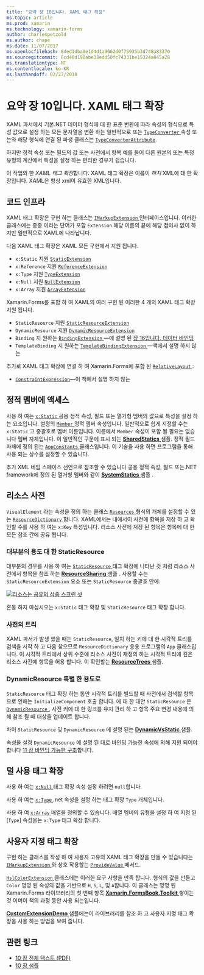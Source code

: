 ```yaml
---
title: "요약 장 10입니다. XAML 태그 확장"
ms.topic: article
ms.prod: xamarin
ms.technology: xamarin-forms
author: charlespetzold
ms.author: chape
ms.date: 11/07/2017
ms.openlocfilehash: 8ded1dba0e1d4d1a9062d0f75935b3d748a83370
ms.sourcegitcommit: 6cd40d190abe38edd50fc74331be15324a845a28
ms.translationtype: MT
ms.contentlocale: ko-KR
ms.lasthandoff: 02/27/2018
---
```

# <a name="summary-of-chapter-10-xaml-markup-extensions"></a>요약 장 10입니다. XAML 태그 확장

XAML 파서에서 기본.NET 데이터 형식에 대 한 표준 변환에 따라 속성의 형식으로 특성 값으로 설정 하는 모든 문자열을 변환 하는 일반적으로 또는 [ `TypeConverter` ](https://developer.xamarin.com/api/type/Xamarin.Forms.TypeConverter/) 속성 또는와 해당 형식에 연결 된 파생 클래스는 [`TypeConverterAttribute`](https://developer.xamarin.com/api/type/Xamarin.Forms.TypeConverterAttribute/).

하지만 정적 속성 또는 필드의 값 또는 사전에서 항목 예를 들어 다른 원본의 또는 특정 유형의 계산에서 특성을 설정 하는 편리한 경우가 쉽습니다.

이 작업의 한 *XAML 태그 확장*합니다. XAML 태그 확장은 이름이 *하지* XML에 대 한 확장입니다. XAML은 항상 xml이 유효한 XML입니다.

## <a name="the-code-infrastructure"></a>코드 인프라

XAML 태그 확장은 구현 하는 클래스는 [ `IMarkupExtension` ](https://developer.xamarin.com/api/type/Xamarin.Forms.Xaml.IMarkupExtension/) 인터페이스입니다. 이러한 클래스에는 종종 이라는 단어가 포함 `Extension` 해당 이름의 끝에 해당 접미사 없이 하지만 일반적으로 XAML에 나타납니다.

다음 XAML 태그 확장은 XAML 모든 구현에서 지원 됩니다.

- `x:Static` 지원 [`StaticExtension`](https://developer.xamarin.com/api/type/Xamarin.Forms.Xaml.StaticExtension/)
- `x:Reference` 지원 [`ReferenceExtension`](https://developer.xamarin.com/api/type/Xamarin.Forms.Xaml.ReferenceExtension/)
- `x:Type` 지원 [`TypeExtension`](https://developer.xamarin.com/api/type/Xamarin.Forms.Xaml.TypeExtension/)
- `x:Null` 지원 [`NullExtension`](https://developer.xamarin.com/api/type/Xamarin.Forms.Xaml.NullExtension/)
- `x:Array` 지원 [`ArrayExtension`](https://developer.xamarin.com/api/type/Xamarin.Forms.Xaml.ArrayExtension/)

Xamarin.Forms를 포함 하 여 XAML의 여러 구현 된 이러한 4 개의 XAML 태그 확장 지원 됩니다.

- `StaticResource` 지원 [`StaticResourceExtension`](https://developer.xamarin.com/api/type/Xamarin.Forms.Xaml.StaticResourceExtension/)
- `DynamicResource` 지원 [`DynamicResourceExtension`](https://developer.xamarin.com/api/type/Xamarin.Forms.Xaml.DynamicResourceExtension/)
- `Binding` 지 원하는 [ `BindingExtension` ](https://developer.xamarin.com/api/type/Xamarin.Forms.Xaml.BindingExtension/) &mdash;에 설명 된 [장 16입니다. 데이터 바인딩](#chapter16)
- `TemplateBinding` 지 원하는 [ `TemplateBindingExtension` ](https://developer.xamarin.com/api/type/Xamarin.Forms.Xaml.TemplateBindingExtension/) &mdash;책에서 설명 하지 않는

추가로 XAML 태그 확장에 연결 하 여 Xamarin.Forms에 포함 된 [ `RelativeLayout` ](https://developer.xamarin.com/api/type/Xamarin.Forms.RelativeLayout/):

- [`ConstraintExpression`](https://developer.xamarin.com/api/type/Xamarin.Forms.ConstraintExpression/)&mdash;이 책에서 설명 하지 않는

## <a name="accessing-static-members"></a>정적 멤버에 액세스

사용 하 여는 [ `x:Static` ](https://developer.xamarin.com/api/type/Xamarin.Forms.Xaml.StaticExtension/) 공용 정적 속성, 필드 또는 열거형 멤버의 값으로 특성을 설정 하는 요소입니다. 설정의 [ `Member` ](https://developer.xamarin.com/api/property/Xamarin.Forms.Xaml.StaticExtension.Member/) 정적 멤버 속성입니다. 일반적으로 쉽게 지정할 수는 `x:Static` 고 중괄호로 멤버 이름입니다. 이름에서 `Member` 속성이 포함 될 필요는 없습니다 멤버 자체입니다. 이 일반적인 구문에 표시 되는 [ **SharedStatics** ](https://github.com/xamarin/xamarin-forms-book-samples/tree/master/Chapter10/SharedStatics) 샘플. 정적 필드 자체에 정의 된는 [ `AppConstants` ](https://github.com/xamarin/xamarin-forms-book-samples/blob/master/Chapter10/SharedStatics/SharedStatics/SharedStatics/AppConstants.cs) 클래스입니다. 이 기술을 사용 하면 프로그램을 통해 사용 되는 상수를 설정할 수 있습니다.

추가 XML 네임 스페이스 선언으로 참조할 수 있습니다 공용 정적 속성, 필드 또는.NET framework에 정의 된 열거형 멤버와 같이 [ **SystemStatics** ](https://github.com/xamarin/xamarin-forms-book-samples/tree/master/Chapter10/SystemStatics) 샘플 .

## <a name="resource-dictionaries"></a>리소스 사전

`VisualElement` 라는 속성을 정의 하는 클래스 [ `Resources` ](https://developer.xamarin.com/api/property/Xamarin.Forms.VisualElement.Resources/) 형식의 개체를 설정할 수 있는 [ `ResourceDictionary` ](https://developer.xamarin.com/api/type/Xamarin.Forms.ResourceDictionary/)합니다. XAML에서는 내에서이 사전에 항목을 저장 하 고 확인할 수를 사용 하 여는 `x:Key` 특성입니다. 리소스 사전에 저장 된 항목은 항목에 대 한 모든 참조 간에 공유 됩니다.

### <a name="staticresource-for-most-purposes"></a>대부분의 용도 대 한 StaticResource

대부분의 경우를 사용 하 여는 [ `StaticResource` ](https://developer.xamarin.com/api/type/Xamarin.Forms.Xaml.StaticResourceExtension/) 태그 확장에 나타난 것 처럼 리소스 사전에서 항목을 참조 하는 [ **ResourceSharing** ](https://github.com/xamarin/xamarin-forms-book-samples/tree/master/Chapter10/ResourceSharing) 샘플 . 사용할 수는 `StaticResourceExtension` 요소 또는 `StaticResource` 중괄호 안에:

[![리소스는 공유의 삼중 스크린 샷](images/ch10fg03-small.png "리소스 공유")](images/ch10fg03-large.png "리소스 공유")

혼동 하지 마십시오는 `x:Static` 태그 확장 및 `StaticResource` 태그 확장 합니다.

### <a name="a-tree-of-dictionaries"></a>사전의 트리

XAML 파서가 발생 했을 때는 `StaticResource`, 일치 하는 키에 대 한 시각적 트리를 검색을 시작 하 고 다음 찾으므로 `ResourceDictionary` 응용 프로그램의 `App` 클래스입니다. 이 시각적 트리에서 상위 수준에 리소스 사전이 재정의 하는 시각적 트리에 깊은 리소스 사전에 항목을 허용 합니다. 이 확인할는 [ **ResourceTrees** ](https://github.com/xamarin/xamarin-forms-book-samples/tree/master/Chapter10/ResourceTrees) 샘플.

### <a name="dynamicresource-for-special-purposes"></a>DynamicResource 특별 한 용도로

`StaticResource` 태그 확장 하는 동안 시각적 트리를 빌드할 때 사전에서 검색할 항목으로 인해는 `InitializeComponent` 호출 합니다. 에 대 한 대안 `StaticResource` 은 [ `DynamicResource` ](https://developer.xamarin.com/api/type/Xamarin.Forms.Xaml.DynamicResourceExtension/), 사전 키에 대 한 링크를 유지 관리 하 고 항목 주요 변경 내용에 의해 참조 될 때 대상을 업데이트 합니다.

차이 `StaticResource` 및 `DynamicResource` 에 설명 된는 [ **DynamicVsStatic** ](https://github.com/xamarin/xamarin-forms-book-samples/tree/master/Chapter10/DynamicVsStatic) 샘플.

속성을 설정 `DynamicResource` 에 설명 된 대로 바인딩 가능한 속성에 의해 지원 되어야 합니다 [11 장 바인딩 가능한 구조](chapter11.md)합니다.

## <a name="lesser-used-markup-extensions"></a>덜 사용 태그 확장

사용 하 여는 [ `x:Null` ](https://developer.xamarin.com/api/type/Xamarin.Forms.Xaml.NullExtension/) 태그 확장 속성 설정 하려면 `null`합니다.

사용 하 여는 [ `x:Type` ](https://developer.xamarin.com/api/type/Xamarin.Forms.Xaml.TypeExtension/) .net 속성을 설정 하는 태그 확장 `Type` 개체입니다.

사용 하 여 [ `x:Array` ](https://developer.xamarin.com/api/type/Xamarin.Forms.Xaml.ArrayExtension/) 배열을 정의할 수 있습니다. 배열 멤버의 유형을 설정 하 여 지정 된 [`Type`] 속성을는 `x:Type` 태그 확장 합니다.

## <a name="a-custom-markup-extension"></a>사용자 지정 태그 확장

구현 하는 클래스를 작성 하 여 사용자 고유의 XAML 태그 확장을 만들 수 있습니다는 [ `IMarkupExtension` ](https://developer.xamarin.com/api/type/Xamarin.Forms.Xaml.IMarkupExtension/) 와 상호 작용할는 [ `ProvideValue` ](https://developer.xamarin.com/api/member/Xamarin.Forms.Xaml.IMarkupExtension.ProvideValue/p/System.IServiceProvider/) 메서드.

[ `HslColorExtension` ](https://github.com/xamarin/xamarin-forms-book-samples/blob/master/Libraries/Xamarin.FormsBook.Toolkit/Xamarin.FormsBook.Toolkit/HslColorExtension.cs) 클래스에는 이러한 요구 사항을 만족 합니다. 형식의 값을 만들고 `Color` 명명 된 속성의 값을 기반으로 `H`, `S`, `L`, 및 `A`합니다. 이 클래스는 명명 된 Xamarin.Forms 라이브러리의 첫 번째 항목 [ **Xamarin.FormsBook.Toolkit** ](https://github.com/xamarin/xamarin-forms-book-samples/tree/master/Libraries/Xamarin.FormsBook.Toolkit) 쌓이는 것 이며이 책의 과정 동안 사용 되는입니다.

[ **CustomExtensionDemo** ](https://github.com/xamarin/xamarin-forms-book-samples/tree/master/Chapter10/CustomExtensionDemo) 샘플에는이 라이브러리를 참조 하 고 사용자 지정 태그 확장을 사용 하는 방법을 보여 줍니다.



## <a name="related-links"></a>관련 링크

- [10 장 전체 텍스트 (PDF)](https://download.xamarin.com/developer/xamarin-forms-book/XamarinFormsBook-Ch10-Apr2016.pdf)
- [10 장 샘플](https://github.com/xamarin/xamarin-forms-book-samples/tree/master/Chapter10)

